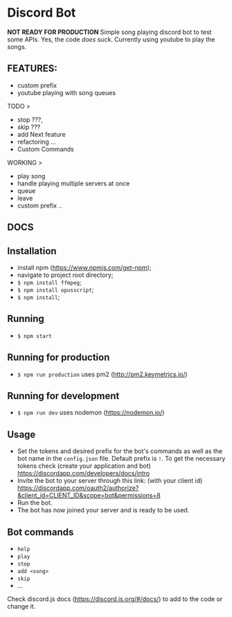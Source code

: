 # Discord Bot
**NOT READY FOR PRODUCTION** 
 Simple song playing discord bot to test some APIs. Yes, the code _does_ suck.
 Currently using youtube to play the songs.

 ## FEATURES:
 - custom prefix
 - youtube playing with song queues

TODO >
 - stop ???,
 - skip ???
 - add Next feature
 - refactoring ...
 - Custom Commands

WORKING >
 - play song
 - handle playing multiple servers at once
 - queue
 - leave
 - custom prefix ..

## DOCS

## Installation
 - install npm (https://www.npmjs.com/get-npm);
 - navigate to project root directory;
 - `$ npm install ffmpeg`;
 - `$ npm install opusscript`;
 - `$ npm install`;

## Running
 - `$ npm start`

## Running for production
- `$ npm run production`  uses pm2 (http://pm2.keymetrics.io/) 

## Running for development
  - `$ npm run dev`  uses nodemon (https://nodemon.io/) 

## Usage
 - Set the tokens and desired prefix for the bot's commands
 as well as the bot name in the `config.json` file. Default prefix is `!`.
 To get the necessary tokens check (create your application and bot) https://discordapp.com/developers/docs/intro
 - Invite the bot to your server through this link: (with your client id) https://discordapp.com/oauth2/authorize?&client_id=CLIENT_ID&scope=bot&permissions=8
 - Run the bot.
 - The bot has now joined your server and is ready to be used.

 ## Bot commands
 - `help`
 - `play`
 - `stop`
 - `add <song>`
 - `skip`
 - ...


Check discord.js docs (https://discord.js.org/#/docs/) to add to the code or change it.
